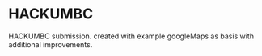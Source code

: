# HACKUMBC
HACKUMBC submission. created with example googleMaps as basis with additional improvements. 
